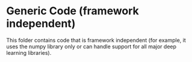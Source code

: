 # Generic Code (framework independent)

This folder contains code that is framework independent (for example, it uses 
the numpy library only or can handle support for all major deep learning 
libraries).
